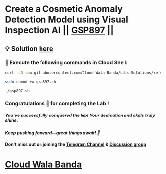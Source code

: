 # Create a Cosmetic Anomaly Detection Model using Visual Inspection AI || [GSP897](https://www.cloudskillsboost.google/focuses/34181?parent=catalog) ||

## 💡 Solution [here](https://youtu.be/X95kc9AZk5c)

### 🚀 **Execute the following commands in Cloud Shell:**

```bash
curl -LO raw.githubusercontent.com/Cloud-Wala-Banda/Labs-Solutions/refs/heads/main/Create%20a%20Cosmetic%20Anomaly%20Detection%20Model%20using%20Visual%20Inspection%20AI/gsp897.sh

sudo chmod +x gsp897.sh

./gsp897.sh
```

### Congratulations 🎉 for completing the Lab !

##### *You've successfully conquered the lab! Your dedication and skills truly shine.*

#### *Keep pushing forward—great things await! 🚀*

#### Don't miss out on joining the [Telegram Channel](https://t.me/cloudwalabanda) & [Discussion group](https://t.me/cloudwalabandachats)

# [Cloud Wala Banda](https://www.youtube.com/@cloudwalabanda)
